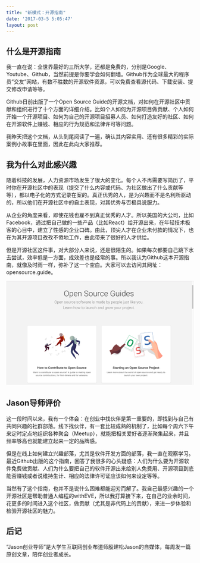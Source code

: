 ```yaml
---
title: "新模式：开源指南"
date: '2017-03-5 5:05:47'
layout: post
---
```


## 什么是开源指南  

我一直在说：全世界最好的三所大学，还都是免费的，分别是Google、Youtube、Github，当然前提是你要学会如何翻墙。Github作为全球最大的程序员”交友”网站，有数不胜数的开源软件资源，可以免费查看源代码、下载安装、提交修改申请等等。  

Github日前出版了一个Open Source Guide的开源文档，对如何在开源社区中贡献和组织进行了十个方面的详细介绍。比如个人如何为开源项目做贡献、个人如何开始一个开源项目、如何为自己的开源项目招募人员、如何打造友好的社区、如何在开源软件上赚钱、相应的行为规范和法律许可等问题。  

我昨天把这个文档，从头到尾阅读了一遍，确认其内容实用、还有很多精彩的实际案例小故事在里面，因此在此向大家推荐。  

## 我为什么对此感兴趣  

随着科技的发展，人力资源市场发生了很大的变化。每个人不再需要写简历了，平时你在开源社区中的表现（提交了什么内容或代码、为社区做出了什么贡献等等），都以电子化的方式记录在案的。真正优秀的人，是为兴趣而不是名利所驱动的，所以他们在开源社区中的自主表现，对其优秀与否极具说服力。  

从企业的角度来看，即使花钱也雇不到真正优秀的人才。所以美国的大公司，比如Facebook，通过把自己做的一些产品（比如React）给开源出来，在年轻技术极客的心目中，建立了性感的企业口碑。由此，顶尖人才在企业未付款的情况下，也在为其开源项目孜孜不倦地工作，由此带来了很好的人才供给。  

但是开源社区这件事，对大部分人来说，还是很陌生的。如果每次都要自己跳下水去尝试，效率低是一方面，成效差也是经常的事。所以我认为Github这本开源指南，就像及时雨一样，弥补了这一个空白。大家可以去访问其网址：opensource.guide。  

![Github-OS-Guide](/assets/Github-OS-Guide.png)  

## Jason导师评价  

这一段时间以来，我有一个体会：在创业中找伙伴是第一重要的，即找到与自己有共同兴趣的社群部落。线下找伙伴，有一套比较成熟的机制了，比如每个周六下午来定时定点地组织各种聚会（Meetup），就能把相关爱好者逐渐聚集起来，并且频率够高也就能建立起来一定的品牌感。  

但是在线上如何建立兴趣部落，尤其是软件开发方面的部落，我一直在观察学习。最近Github出版的这个指南，回答了我很多的心头疑惑：人们为什么要为开源软件免费做贡献、人们为什么要把自己的软件开源出来给别人免费用、开源项目到底能否赚钱或者说维持生计、相应的法律许可证应该如何来设定等等。  

当然有了这个指南，也并不是说什么困难都能迎刃而解了。我自己最感兴趣的一个开源社区是帮助普通人编程的withEVE，所以我打算接下来，在自己的业余时间，花更多的时间进入这个社区，做贡献（尤其是非代码上的贡献），来进一步体验和检验开源社区的魅力。  

## 后记  

“Jason创业导师”是大学生互联网创业布道师殷建松Jason的自媒体，每周发一篇原创文章，陪伴创业者成长。  
